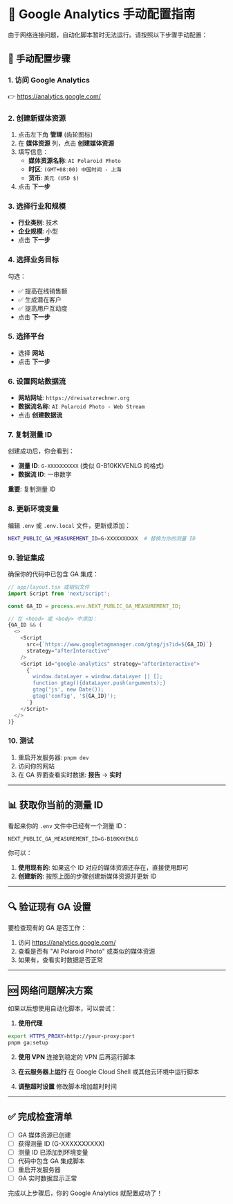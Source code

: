 # 🚨 Google Analytics 手动配置指南

由于网络连接问题，自动化脚本暂时无法运行。请按照以下步骤手动配置：

## 🔧 手动配置步骤

### 1. 访问 Google Analytics
👉 https://analytics.google.com/

### 2. 创建新媒体资源
1. 点击左下角 **管理** (齿轮图标)
2. 在 **媒体资源** 列，点击 **创建媒体资源**
3. 填写信息：
   - **媒体资源名称**: `AI Polaroid Photo`
   - **时区**: `(GMT+08:00) 中国时间 - 上海`
   - **货币**: `美元 (USD $)`
4. 点击 **下一步**

### 3. 选择行业和规模
- **行业类别**: 技术
- **企业规模**: 小型
- 点击 **下一步**

### 4. 选择业务目标
勾选：
- ✅ 提高在线销售额
- ✅ 生成潜在客户
- ✅ 提高用户互动度
- 点击 **下一步**

### 5. 选择平台
- 选择 **网站**
- 点击 **下一步**

### 6. 设置网站数据流
- **网站网址**: `https://dreisatzrechner.org`
- **数据流名称**: `AI Polaroid Photo - Web Stream`
- 点击 **创建数据流**

### 7. 复制测量 ID
创建成功后，你会看到：
- **测量 ID**: `G-XXXXXXXXXX` (类似 G-B10KKVENLG 的格式)
- **数据流 ID**: 一串数字

**重要**: 复制测量 ID

### 8. 更新环境变量
编辑 `.env` 或 `.env.local` 文件，更新或添加：

```bash
NEXT_PUBLIC_GA_MEASUREMENT_ID=G-XXXXXXXXXX  # 替换为你的测量 ID
```

### 9. 验证集成
确保你的代码中已包含 GA 集成：

```typescript
// app/layout.tsx 或相似文件
import Script from 'next/script';

const GA_ID = process.env.NEXT_PUBLIC_GA_MEASUREMENT_ID;

// 在 <head> 或 <body> 中添加：
{GA_ID && (
  <>
    <Script
      src={`https://www.googletagmanager.com/gtag/js?id=${GA_ID}`}
      strategy="afterInteractive"
    />
    <Script id="google-analytics" strategy="afterInteractive">
      {`
        window.dataLayer = window.dataLayer || [];
        function gtag(){dataLayer.push(arguments);}
        gtag('js', new Date());
        gtag('config', '${GA_ID}');
      `}
    </Script>
  </>
)}
```

### 10. 测试
1. 重启开发服务器: `pnpm dev`
2. 访问你的网站
3. 在 GA 界面查看实时数据: **报告** → **实时**

---

## 📊 获取你当前的测量 ID

看起来你的 `.env` 文件中已经有一个测量 ID：
```
NEXT_PUBLIC_GA_MEASUREMENT_ID=G-B10KKVENLG
```

你可以：
1. **使用现有的**: 如果这个 ID 对应的媒体资源还存在，直接使用即可
2. **创建新的**: 按照上面的步骤创建新媒体资源并更新 ID

---

## 🔍 验证现有 GA 设置

要检查现有的 GA 是否工作：
1. 访问 https://analytics.google.com/
2. 查看是否有 "AI Polaroid Photo" 或类似的媒体资源
3. 如果有，查看实时数据是否正常

---

## 🆘 网络问题解决方案

如果以后想使用自动化脚本，可以尝试：

1. **使用代理**
```bash
export HTTPS_PROXY=http://your-proxy:port
pnpm ga:setup
```

2. **使用 VPN**
连接到稳定的 VPN 后再运行脚本

3. **在云服务器上运行**
在 Google Cloud Shell 或其他云环境中运行脚本

4. **调整超时设置**
修改脚本增加超时时间

---

## ✅ 完成检查清单

- [ ] GA 媒体资源已创建
- [ ] 获得测量 ID (G-XXXXXXXXXX)
- [ ] 测量 ID 已添加到环境变量
- [ ] 代码中包含 GA 集成脚本
- [ ] 重启开发服务器
- [ ] GA 实时数据显示正常

完成以上步骤后，你的 Google Analytics 就配置成功了！
